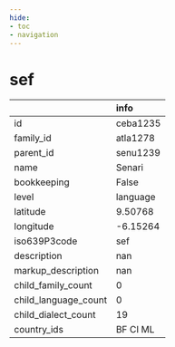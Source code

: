 ```yaml
---
hide:
- toc
- navigation
---
```

# sef
|                      | info     |
|:---------------------|:---------|
| id                   | ceba1235 |
| family_id            | atla1278 |
| parent_id            | senu1239 |
| name                 | Senari   |
| bookkeeping          | False    |
| level                | language |
| latitude             | 9.50768  |
| longitude            | -6.15264 |
| iso639P3code         | sef      |
| description          | nan      |
| markup_description   | nan      |
| child_family_count   | 0        |
| child_language_count | 0        |
| child_dialect_count  | 19       |
| country_ids          | BF CI ML |